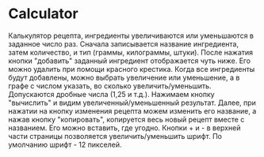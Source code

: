 # Calculator
Калькулятор рецепта, ингредиенты увеличиваются или уменьшаются в заданное число раз.
Сначала записывается название ингредиента, затем количество, и тип (граммы, килограммы, штуки). После нажатия кнопки "добавить" заданный ингредиент отображается чуть ниже. Его можно удалить при помощи красного крестика.
Когда все ингредиенты будут добавлены, можно выбрать увеличение или уменьшение, а в графе с числом указать, во сколько увеличить/уменьшить. Допускаются дробные числа (1,25 и т.д.). Нажимаем кнопку "вычислить" и видим увеличенный/уменьшенный результат. 
Далее, при нажатии на кнопку изменения рецепта можем изменить его название, а нажав кнопку "копировать", копируется весь новый рецепт вместе с названием. Его можно вставить, где угодно.
Кнопки + и - в верхней части страницы позволяется увеличить/уменьшить шрифт. По умолчанию шрифт - 12 пикселей.
